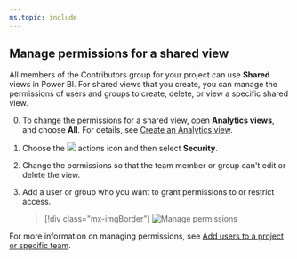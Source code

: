 ```yaml
---
ms.topic: include
---
```



## Manage permissions for a shared view

All members of the Contributors group for your project can use **Shared** views in Power BI. For shared views that you create, you can manage the permissions of users and groups to create, delete, or view a specific shared view.

0. To change the permissions for a shared view, open **Analytics views**, and choose **All**. For details, see [Create an Analytics view](/azure/devops/report/analytics/analytics-views-create). 

0. Choose the ![](/azure/devops/report/_img/icons/actions-icon.png) actions icon and then select **Security**.

0. Change the permissions so that the team member or group can't edit or delete the view.

0. Add a user or group who you want to grant permissions to or restrict access.

   > [!div class="mx-imgBorder"]
   > ![Manage permissions](/azure/devops/report/analytics/_img/editable-views/view-permissions.png)

For more information on managing permissions, see [Add users to a project or specific team](/azure/devops/organizations/security/add-users-team-project).
